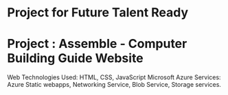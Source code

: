 # Project for Future Talent Ready
# Project : Assemble - Computer Building Guide Website
Web Technologies Used: HTML, CSS, JavaScript
Microsoft Azure Services: Azure Static webapps, Networking Service, Blob Service, Storage services.
